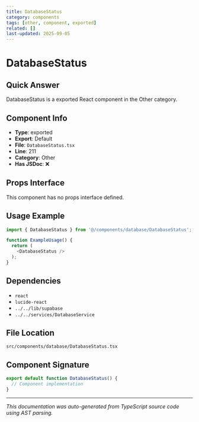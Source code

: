 ```yaml
---
title: DatabaseStatus
category: components
tags: [other, component, exported]
related: []
last-updated: 2025-09-05
---
```


# DatabaseStatus

## Quick Answer
DatabaseStatus is a exported React component in the Other category.

## Component Info

- **Type**: exported
- **Export**: Default
- **File**: `DatabaseStatus.tsx`
- **Line**: 211
- **Category**: Other
- **Has JSDoc**: ❌

## Props Interface

This component has no props interface defined.

## Usage Example

```typescript
import { DatabaseStatus } from '@/components/database/DatabaseStatus';

function ExampleUsage() {
  return (
    <DatabaseStatus />
  );
}
```

## Dependencies


- `react`
- `lucide-react`
- `../../lib/supabase`
- `../../services/DatabaseService`


## File Location

`src/components/database/DatabaseStatus.tsx`

## Component Signature

```typescript
export default function DatabaseStatus() { 
  // Component implementation
}
```

---

*This documentation was auto-generated from TypeScript source code using AST parsing.*